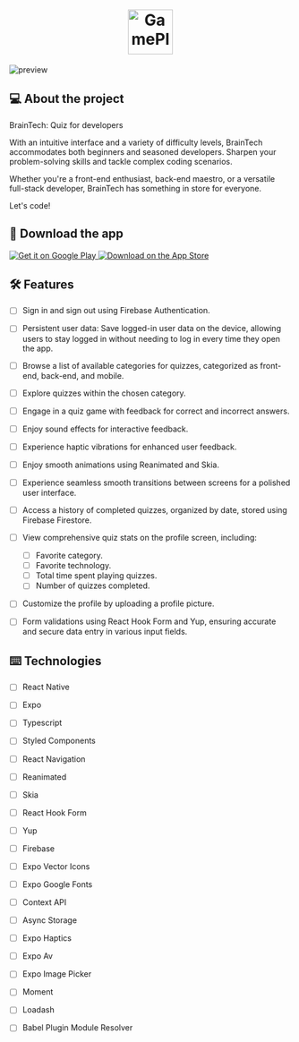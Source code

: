 <h1 align="center">
  <img alt="GamePlay" height="80" title="Plant Manager" src="https://github.com/felipefreitasa/braintech/assets/77179768/578d790a-2b47-4f6a-8b3b-9123f66c4a02" />
</h1>

![preview](https://github.com/felipefreitasa/braintech/assets/77179768/6753e3e5-5127-449f-8583-8b8c2f6bbb3e)

## 💻 About the project
BrainTech: Quiz for developers

With an intuitive interface and a variety of difficulty levels, BrainTech accommodates both beginners and seasoned developers. Sharpen your problem-solving skills and tackle complex coding scenarios.

Whether you're a front-end enthusiast, back-end maestro, or a versatile full-stack developer, BrainTech has something in store for everyone.

Let's code!

## 📲 Download the app
<a href="https://play.google.com/store/apps/details?id=com.felipefreitasdeveloper.braintech">
  <img src="https://github.com/felipefreitasa/braintech/assets/77179768/4a09cd9b-e608-4dbf-b6c0-9e9826947f9f" alt="Get it on Google Play">
</a>

<a href="/">
  <img src="https://github.com/felipefreitasa/braintech/assets/77179768/6b3d7b8d-9667-4cea-b095-aa359c33c2b6" alt="Download on the App Store">
</a>


## :hammer_and_wrench: Features 
- [ ] Sign in and sign out using Firebase Authentication.
- [ ] Persistent user data: Save logged-in user data on the device, allowing users to stay logged in without needing to log in every time they open the app.
- [ ] Browse a list of available categories for quizzes, categorized as front-end, back-end, and mobile.
- [ ] Explore quizzes within the chosen category.
- [ ] Engage in a quiz game with feedback for correct and incorrect answers.
- [ ] Enjoy sound effects for interactive feedback.
- [ ] Experience haptic vibrations for enhanced user feedback.
- [ ] Enjoy smooth animations using Reanimated and Skia.
- [ ] Experience seamless smooth transitions between screens for a polished user interface.
- [ ] Access a history of completed quizzes, organized by date, stored using Firebase Firestore.
- [ ] View comprehensive quiz stats on the profile screen, including:
    - [ ] Favorite category.
    - [ ] Favorite technology.
    - [ ] Total time spent playing quizzes.
    - [ ] Number of quizzes completed.
- [ ] Customize the profile by uploading a profile picture.
- [ ] Form validations using React Hook Form and Yup, ensuring accurate and secure data entry in various input fields.


## ⌨️ Technologies
- [ ] React Native
- [ ] Expo
- [ ] Typescript
- [ ] Styled Components
- [ ] React Navigation
- [ ] Reanimated
- [ ] Skia
- [ ] React Hook Form
- [ ] Yup
- [ ] Firebase
- [ ] Expo Vector Icons
- [ ] Expo Google Fonts
- [ ] Context API
- [ ] Async Storage
- [ ] Expo Haptics
- [ ] Expo Av
- [ ] Expo Image Picker
- [ ] Moment
- [ ] Loadash
- [ ] Babel Plugin Module Resolver

